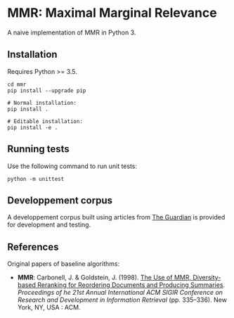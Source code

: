 # MMR: Maximal Marginal Relevance
<!---[![Build Status](https://travis-ci.org/stepgazaille/qbsum.svg?branch=master)](https://travis-ci.org/stepgazaille/qbsum) --->


A naive implementation of MMR in Python 3.

## Installation
Requires Python >= 3.5.
```
cd mmr
pip install --upgrade pip

# Normal installation:
pip install .

# Editable installation:
pip install -e .
``` 

## Running tests
Use the following command to run unit tests:
``` 
python -m unittest
```

## Developpement corpus
A developpement corpus built using articles from [The Guardian](https://www.theguardian.com/international) is provided for development and testing.

## References
Original papers of baseline algorithms:
- **MMR**: Carbonell, J. & Goldstein, J. (1998). [The Use of MMR, Diversity-based Reranking for Reordering Documents and Producing Summaries](https://dl.acm.org/citation.cfm?id=291025). *Proceedings of he 21st Annual International ACM SIGIR Conference on Research and Development in Information Retrieval* (pp. 335–336). New York, NY, USA : ACM.
